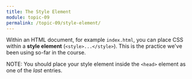 ```yaml
---
title: The Style Element
module: topic-09
permalink: /topic-09/style-element/
---
```


<div class="divider-heading"></div>

Within an HTML document, for example `index.html`, you can place CSS within a **style element** (`<style>...</style>`). This is the practice we've been using so-far in the course.

<span class="label label-info">NOTE:</span> You should place your style element inside the `<head>` element as one of the _last_ entries.

<div class="codepen-embed">
  <p data-height="400" data-theme-id="30567" data-slug-hash="JjKXVaK" data-default-tab="html,result" data-user="retrog4m3r" data-embed-version="2" data-pen-title="Topic-07: Where to Style Pt. 1" class="codepen"></p>
</div>
